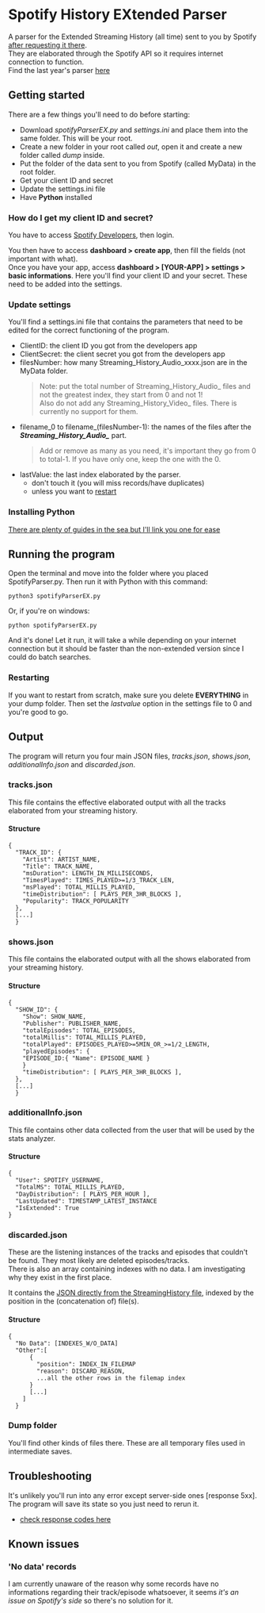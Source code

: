 
# Spotify History EXtended Parser
A parser for the Extended Streaming History (all time) sent to you by Spotify [after requesting it there](https://www.spotify.com/us/account/privacy/).  
They are elaborated through the Spotify API so it requires internet connection to function.  
Find the last year's parser [here](https://github.com/Chareste/SpotifyHistoryParser)

## Getting started

There are a few things you'll need to do before starting:
- Download *spotifyParserEX.py* and *settings.ini* and place them into the same folder. This will be your root.
- Create a new folder in your root called *out*, open it and create a new folder called *dump* inside.
- Put the folder of the data sent to you from Spotify (called MyData) in the root folder.
- Get your client ID and secret
- Update the settings.ini file
- Have **Python** installed

### How do I get my client ID and secret?

You have to access [Spotify Developers](https://developer.spotify.com/), then login.

You then have to access **dashboard > create app**, then fill the fields (not important with what).  
Once you have your app, access **dashboard > [YOUR-APP] > settings > basic informations**. Here you'll find your
client ID and your secret. These need to be added into the settings. 

### Update settings
You'll find a settings.ini file that contains the parameters that need to be edited for the correct functioning 
of the program. 
- ClientID: the client ID you got from the developers app
- ClientSecret: the client secret you got from the developers app
- filesNumber: how many Streaming_History_Audio_xxxx.json are in the MyData folder.
  >Note: put the total number of Streaming_History_Audio_ files and not the greatest index, they start from 0 and not 1!  
  Also do not add any Streaming_History_Video_ files. There is currently no support for them.
- filename_0 to filename_(filesNumber-1): the names of the files after the ***Streaming_History_Audio_*** part.  
  > Add or remove as many as you need, it's important they go from 0 to total-1. If you have only one, keep the one with the 0.
- lastValue: the last index elaborated by the parser.  
  - don't touch it (you will miss records/have duplicates)
  - unless you want to [restart](#restarting-) 

### Installing Python
[There are plenty of guides in the sea but I'll link you one for ease](
https://gist.github.com/MichaelCurrin/57caae30bd7b0991098e9804a9494c23)

## Running the program

Open the terminal and move into the folder where you placed SpotifyParser.py. Then run it with Python with this command:  
```
python3 spotifyParserEX.py
```
Or, if you're on windows:
```
python spotifyParserEX.py
```
And it's done! Let it run, it will take a while depending on your internet connection but it should be faster than the 
non-extended version since I could do batch searches.

### Restarting 
If you want to restart from scratch, make sure you delete **EVERYTHING** in your dump folder. 
Then set the *lastvalue* option in the settings file to 0 and you're good to go.


## Output

The program will return you four main JSON files, *tracks.json*, *shows.json*, *additionalInfo.json* and *discarded.json*.  

### tracks.json

This file contains the effective elaborated output with all the tracks elaborated from your streaming
history.

#### Structure
```
{
  "TRACK_ID": {
    "Artist": ARTIST_NAME,
    "Title": TRACK_NAME,
    "msDuration": LENGTH_IN_MILLISECONDS,
    "TimesPlayed": TIMES_PLAYED>=1/3_TRACK_LEN,
    "msPlayed": TOTAL_MILLIS_PLAYED,
    "timeDistribution": [ PLAYS_PER_3HR_BLOCKS ],
    "Popularity": TRACK_POPULARITY
  },
  [...]
  }
```
### shows.json

This file contains the elaborated output with all the shows elaborated from your streaming
history.

#### Structure
```
{
  "SHOW_ID": {
    "Show": SHOW_NAME,
    "Publisher": PUBLISHER_NAME,
    "totalEpisodes": TOTAL_EPISODES,
    "totalMillis": TOTAL_MILLIS_PLAYED,
    "totalPlayed": EPISODES_PLAYED>=5MIN_OR_>=1/2_LENGTH,
    "playedEpisodes": {
    "EPISODE_ID:{ "Name": EPISODE_NAME }
    }
    "timeDistribution": [ PLAYS_PER_3HR_BLOCKS ],
  },
  [...]
  }
```
### additionalInfo.json

This file contains other data collected from the user that will be used by 
the stats analyzer.

#### Structure
```
{
  "User": SPOTIFY_USERNAME,
  "TotalMS": TOTAL_MILLIS_PLAYED,
  "DayDistribution": [ PLAYS_PER_HOUR ],
  "LastUpdated": TIMESTAMP_LATEST_INSTANCE
  "IsExtended": True
}
```


### discarded.json 

These are the listening instances of the tracks and episodes that couldn't be found. 
They most likely are deleted episodes/tracks.  
There is also an array containing indexes with no data. I am investigating why they exist in the first place.


It contains the [JSON directly from the StreamingHistory file](https://support.spotify.com/us/article/understanding-my-data/#:~:text=What%27s%20included-,Extended%20Streaming%20History), 
indexed by the position in the (concatenation of) file(s). 
#### Structure 
```
{
  "No Data": [INDEXES_W/O_DATA]
  "Other":[
      {
        "position": INDEX_IN_FILEMAP
        "reason": DISCARD_REASON,
        ...all the other rows in the filemap index
      }
      [...]
    ]
  }
```
### Dump folder
You'll find other kinds of files there. These are all temporary files used in intermediate saves.

## Troubleshooting

It's unlikely you'll run into any error except server-side ones [response 5xx]. 
The program will save its state so you just need to rerun it.
- [check response codes here](https://developer.spotify.com/documentation/web-api/concepts/api-calls#response-status-codes)

## Known issues

### 'No data' records

I am currently unaware of the reason why some records have no informations regarding their track/episode whatsoever, 
it seems *it's an issue on Spotify's side* so there's no solution for it.

